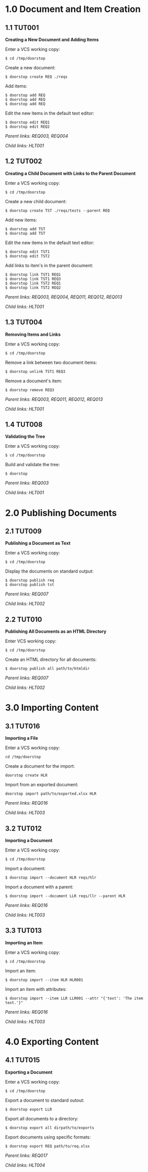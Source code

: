 # 1.0 Document and Item Creation

## 1.1 TUT001

**Creating a New Document and Adding Items**

Enter a VCS working copy:

    $ cd /tmp/doorstop

Create a new document:

    $ doorstop create REQ ./reqs

Add items:

    $ doorstop add REQ
    $ doorstop add REQ
    $ doorstop add REQ

Edit the new items in the default text editor:

    $ doorstop edit REQ1
    $ doorstop edit REQ2

*Parent links: REQ003, REQ004*

*Child links: HLT001*

## 1.2 TUT002

**Creating a Child Document with Links to the Parent Document**

Enter a VCS working copy:

    $ cd /tmp/doorstop

Create a new child document:

    $ doorstop create TST ./reqs/tests --parent REQ

Add new items:

    $ doorstop add TST
    $ doorstop add TST

Edit the new items in the default text editor:

    $ doorstop edit TST1
    $ doorstop edit TST2

Add links to item's in the parent document:

    $ doorstop link TST1 REQ1
    $ doorstop link TST1 REQ3
    $ doorstop link TST2 REQ1
    $ doorstop link TST2 REQ2

*Parent links: REQ003, REQ004, REQ011, REQ012, REQ013*

*Child links: HLT001*

## 1.3 TUT004

**Removing Items and Links**

Enter a VCS working copy:

    $ cd /tmp/doorstop

Remove a link between two document items:

    $ doorstop unlink TST1 REQ3

Remove a document's item:

    $ doorstop remove REQ3

*Parent links: REQ003, REQ011, REQ012, REQ013*

*Child links: HLT001*

## 1.4 TUT008

**Validating the Tree**

Enter a VCS working copy:

    $ cd /tmp/doorstop

Build and validate the tree:

    $ doorstop

*Parent links: REQ003*

*Child links: HLT001*

# 2.0 Publishing Documents

## 2.1 TUT009

**Publishing a Document as Text**

Enter a VCS working copy:

    $ cd /tmp/doorstop

Display the documents on standard output:

    $ doorstop publish req
    $ doorstop publish tst

*Parent links: REQ007*

*Child links: HLT002*

## 2.2 TUT010

**Publishing All Documents as an HTML Directory**

Enter VCS working copy:

    $ cd /tmp/doorstop

Create an HTML directory for all documents:

    $ doorstop publish all path/to/htmldir

*Parent links: REQ007*

*Child links: HLT002*

# 3.0 Importing Content

## 3.1 TUT016

**Importing a File**

Enter a VCS working copy:

    cd /tmp/doorstop

Create a document for the import:

    doorstop create HLR

Import from an exported document:

    doorstop import path/to/exported.xlsx HLR

*Parent links: REQ016*

*Child links: HLT003*

## 3.2 TUT012

**Importing a Document**

Enter a VCS working copy:

    $ cd /tmp/doorstop

Import a document:

    $ doorstop import --document HLR reqs/hlr

Import a document with a parent:

    $ doorstop import --document LLR reqs/llr --parent HLR

*Parent links: REQ016*

*Child links: HLT003*

## 3.3 TUT013

**Importing an Item**

Enter a VCS working copy:

    $ cd /tmp/doorstop

Import an item:

    $ doorstop import --item HLR HLR001

Import an item with attributes:

    $ doorstop import --item LLR LLR001 --attr "{'text': 'The item text.'}"

*Parent links: REQ016*

*Child links: HLT003*

# 4.0 Exporting Content

## 4.1 TUT015

**Exporting a Document**

Enter a VCS working copy:

    $ cd /tmp/doorstop

Export a document to standard outout:

    $ doorstop export LLR

Export all documents to a directory:

    $ doorstop export all dirpath/to/exports

Export documents using specific formats:

    $ doorstop export REQ path/to/req.xlsx

*Parent links: REQ017*

*Child links: HLT004*

